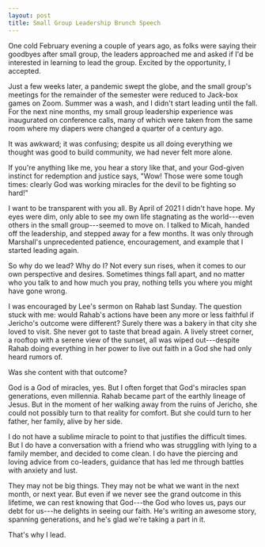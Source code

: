 ```yaml
---
layout: post
title: Small Group Leadership Brunch Speech
---
```


One cold February evening a couple of years ago, as folks were saying their
goodbyes after small group, the leaders approached me and asked if I'd be
interested in learning to lead the group. Excited by the opportunity, I
accepted.

Just a few weeks later, a pandemic swept the globe, and the small group's
meetings for the remainder of the semester were reduced to Jack-box games on
Zoom. Summer was a wash, and I didn't start leading until the fall. For the
next nine months, my small group leadership experience was inaugurated on
conference calls, many of which were taken from the same room where my diapers
were changed a quarter of a century ago.

It was awkward; it was confusing; despite us all doing everything we thought was
good to build community, we had never felt more alone.

If you're anything like me, you hear a story like that, and your God-given
instinct for redemption and justice says, "Wow! Those were some tough times:
clearly God was working miracles for the devil to be fighting so hard!"

I want to be transparent with you all. By April of 2021 I didn't have hope.
My eyes were dim, only able to see my own
life stagnating as the world---even others in the small group---seemed to move
on. I talked to Micah, handed off the leadership, and stepped away for a few
months. It was only through Marshall's unprecedented patience, encouragement, and
example that I started leading again.

So why do we lead? Why do I? Not every sun rises, when it comes to our own
perspective and desires. Sometimes things fall apart, and no matter who you talk
to and how much you pray, nothing tells you where you might have gone wrong.

I was encouraged by Lee's sermon on Rahab last Sunday. The question stuck with
me: would Rahab's actions have been any more or less faithful if Jericho's
outcome were different? Surely there was a bakery in that city she loved to
visit. She never got to taste that bread again. A lively street corner, a
rooftop with a serene view of the sunset, all was wiped out---despite Rahab
doing everything in her power to live out faith in a God she had only heard
rumors of.

Was she content with that outcome?

God is a God of miracles, yes. But I often forget that God's miracles span
generations, even millennia. Rahab became part of the earthly lineage of Jesus.
But in the moment of her walking away from the ruins of Jericho, she could not
possibly turn to that reality for comfort. But she could turn to her father, her
family, alive by her side.

I do not have a sublime miracle to point to that justifies the difficult times.
But I do have a conversation with a friend who was struggling with lying to a
family member, and decided to come clean. I do have the piercing and loving
advice from co-leaders, guidance that has led me through battles with anxiety
and lust.

They may not be big things. They may not be what we want in the next month, or
next year. But even if we never see the grand outcome in this lifetime, we can
rest knowing that God---the God who loves us, pays our debt for us---he delights
in seeing our faith. He's writing an awesome story, spanning generations, and
he's glad we're taking a part in it.

That's why I lead.
